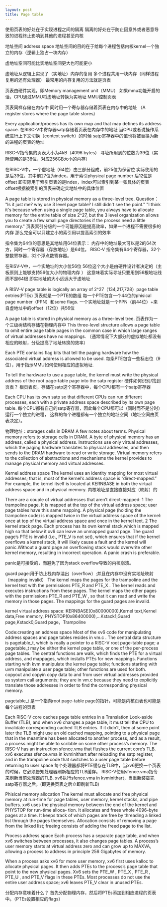 ```yaml
---
layout: post
title: Page table
---
```


使用页表的好处在于实现进程之间的隔离
隔离的好处在于防止因意外或者恶意导致的进程终止影响到其他的进程甚至内核


地址空间 address space
地址空间的目的在于给每个进程包括内核kernel一个独立的内存（逻辑上独占一块内存）

虚地址空间可能比实地址空间更大也可能更小

虚地址从逻辑上实现了（实地址）内存的复用
多个进程共用一块内存（同样进程复用的还有处理器）
最常用的内存复用的方法就是页表

页表由硬件实现，即Memory management unit（MMU）
如果mmu功能开启的话，CPU通过MMU将虚地址转换为实地址
MMU控制页表

页表同样存储在内存中
同时用一个寄存器存储着页表在内存中的地址
（A register stores where the page table stores）

Every application/process has its own map and that map defines its address space.
在RISC-V中寄存器satp存储着页表在内存中的地址
当CPU或者说操作系统进行上下文切换（context switch）的时候 
satp寄存器中的值也将被替换为新的进程的页表的地址

RISC-V指令集的页表大小为4kB（4096 bytes）
寻址所用到的位数为39位（实际使用的是38位，对应256GB大小的内存）

在RISC-V中，一个虚地址（64位）由三部分组成，前25位为保留位
实际使用的是后39位，其中前27位为index，用于索引physical page number
后12位是offset
即实际用于索引页表的是index，index可以索引到某一张具体的页表
offset根据被索引的页表来确定实地址中的具体位置

A page table is stored in physical memory as a three-level tree.
Question：
"Is it just me? why use 3 level page table? I still didn't see the point."
"I think it's because when using a single page table, 
you always have to allocate memory for the entire table of size 2^27,
but the 3 level organization allows you to create a few small page directories if the process need a little memory."
页表索引分级的一个可能原因是提高效率，如果一个进程不需要很多的内存
那么完全可以只建立小的索引用以提高索引的效率

指令集为64位的意思是其地址用64位表示：
内存中的地址最大可以是2的64次方，同时一个寄存器（存放地址）是64位。
RISC-V 指令集有64个寄存器，32个整数寄存器，32个浮点数寄存器。

在RISV-V中，一个实地址的大小位56位
56位这个大小是由硬件设计者决定的（主板原则上能够支持56位大小的物理内存 ）
这意味着实际寻址只要用到56根地址线而不是64根
即实地址的大小远远大于虚地址
 
A RISV-V page table is logically an array of 2^27（134,217,728）page table entries(PTEs)
页表就是一个PTE的数组
每一个PTE包含一个44位的phisical page number（PPN）和some flags.
一个实地址就是一个PPN（前44位）+来自虚地址中的offset（12位）共56位

A page table is stored in physical memory as a three-level tree.
页表作为一个三级树结构存储在物理内存中
This three-level structure allows a page table to omit entire page table pages in the common case in which large ranges of virtual addresses have no mappings.
（通常情况下大部分的虚拟地址都没有相应的映射，分级提高了地址转换的效率）

Each PTE contains flag bits that tell the paging hardware how the associated virtual address is allowed to be used.
每条PTE包含一些标志位（9位），用于指示MMU如何使用相应的虚拟地址.

To tell the hardware to use a page table, the kernel must write the physical address of the root page-table page into the satp register
硬件如何识别/找到页表？
根页表页，存储在satp这个寄存器中，每个CPU都有一个satp寄存器

Each CPU has its own satp so that different CPUs can run different processes, each with a private address space described by its own page table.
每个CPU都有自己的satp寄存器，因此每个CPU都可以（同时而不是分时）运行一个独立的进程，
这样的每个进程都有一个独立的地址空间（地址空间由页表决定）。

物理地址：storages cells in DRAM
A few notes about terms. Physical memory refers to storage cells in DRAM. A byte of physical
memory has an address, called a physical address. Instructions use only virtual addresses,
which the paging hardware translates to physical addresses, and then sends to the DRAM hardware to read or write storage.
Virtual memory refers to the collection of abstractions and mechanisms the kernel provides to manage physical memory and virtual addresses.


Kernel address space
The kernel uses an identity mapping for most virtual addresses; that is, most of the kernel’s
address space is “direct-mapped.” For example, the kernel itself is located at KERNBASE in both the virtual address space and in physical memory.
内核地址是直接直接对应（映射）的

There are a couple of virtual addresses that aren’t direct-mapped:
1 The trampoline page. It is mapped at the top of the virtual address space; user page tables
have this same mapping. A physical page (holding the trampoline code) is mapped twice in the virtual address space of the kernel: once at top of the virtual address space and once in the kernel text.
2 The kernel stack page. Each process has its own kernel stack,which is mapped high so
that below it xv6 can leave an unmapped guard page. The guard page’s PTE is invalid (i.e.,
PTE_V is not set), which ensures that if the kernel overflows a kernel stack, it will likely
cause a fault and the kernel will panic.Without a guard page an overflowing stack would
overwrite other kernel memory, resulting in incorrect operation. A panic crash is preferable.

panic是可接受的，而避免了因为stack overflow导致的内核崩溃。

guard page:用于防止栈内存溢出（overflow）;并且在内存中没有实地址映射（mapping invalid）
The kernel maps the pages for the trampoline and the kernel text with the permissions PTE_R
and PTE_X . The kernel reads and executes instructions from these pages. The kernel maps the other pages with the permissions PTE_R and PTE_W , so that it can read and write the memory in those pages. The mappings for the guard pages are invalid.

kernel virtual address space:
KERNBASE(0x80000000),Kernel text,Kernel data,Free memory,
PHYSTOP(0x86400000),...Kstack1,Guard page,Kstack0,Guard page，Trampoline


Code:creating an address space
Most of the xv6 code for manipulating address spaces and page tables resides in vm.c . The central data structure is pagetable_t, which is really a pointer to a RISC-V root page-table page; a pagetable_t may be either the kernel page table, or one of the per-process page tables. The central functions are walk, which finds the PTE for a virtual address,
and mappages, which installs PTEs for new mappings. Functions starting with kvm manipulate
the kernel page table; functions starting with uvm manipulate a user page table; other functions are used for both. copyout and copyin copy data to and from user virtual addresses provided as system call arguments; they are in vm.c because they need to explicitly translate those addresses in order to find the corresponding physical memory.

pagetable_t 是一个指向root page-table page的指针，可能是内核页表也可能是每个进程的页表


Each RISC-V core caches page table entries in a Translation Look-aside Buffer (TLB), and
when xv6 changes a page table, it must tell the CPU to invalidate corresponding cached TLB
entries. If it didn’t, then at some point later the TLB might use an old cached mapping, pointing to a physical page that in the meantime has been allocated to another process, and as a result, a process might be able to scribble on some other process’s memory. The RISC-V has an instruction sfence.vma that flushes the current core’s TLB. xv6 executes sfence.vma in kvminithart after reloading the satp register, and in the trampoline code that switches to a user page table before returning to user space
每个处理器都将PTE缓存在TLB中，当xv6更换一个页表的时候，它必须告知处理器刷新相应的TLB缓存。
RISC-V使用sfence.vma指令来刷新当前处理器的TLB.
xv6执行sfence.vma in kvminithart，当重新装载完satp寄存器之后。(即更换页表之后立即刷新TLB)

Phisical memory allocation
The kernel must allocate and free physical memory at run-time for page tables, user memory,
kernel stacks, and pipe buffers.
xv6 uses the physical memory between the end of the kernel and PHYSTOP for run-time alloca-
tion. It allocates and frees whole 4096-byte pages at a time. It keeps track of which pages are free by threading a linked list through the pages themselves. Allocation consists of removing a page from the linked list; freeing consists of adding the freed page to the list.


Process address space
Each process has a separate page table, and when xv6 switches between processes, it also changes page tables.
A process’s user memory starts at virtual address zero and can grow up to MAXVA, allowing a process to address in principle 256 Gigabytes of memory.

When a process asks xv6 for more user memory, xv6 first uses kalloc to allocate physical
pages. It then adds PTEs to the process’s page table that point to the new physical pages. Xv6 sets the PTE_W , PTE_X , PTE_R , PTE_U , and PTE_V flags in these PTEs. Most processes do not use the entire user address space; xv6 leaves PTE_V clear in unused PTEs.

分配内存意味着什么？
首先分配物理内存，然后将PTEs添加到相应进程的页表中。（PTEs设置相应的flags）
















